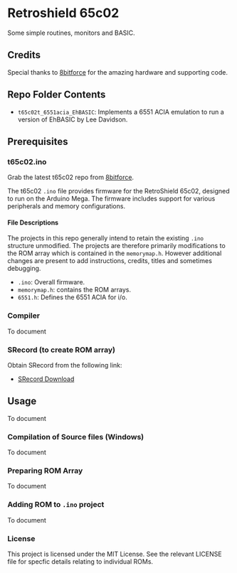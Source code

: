 # Retroshield 65c02
 Some simple routines, monitors and BASIC.

## Credits

Special thanks to [8bitforce](https://8bitforce.com) for the amazing hardware and supporting code.

## Repo Folder Contents

- `t65c02t_6551acia_EhBASIC`: Implements a 6551 ACIA emulation to run a version of EhBASIC by Lee Davidson.

## Prerequisites

### t65c02.ino

Grab the latest t65c02 repo from [8bitforce](https://gitlab.com/8bitforce).

The t65c02 `.ino` file provides firmware for the RetroShield 65c02, designed to run on the Arduino Mega. The firmware includes support for various peripherals and memory configurations.

#### File Descriptions

The projects in this repo generally intend to retain the existing `.ino` structure unmodified. The projects are therefore primarily modifications to the ROM array which is contained in the `memorymap.h`. However additional changes are present to add instructions, credits, titles and sometimes debugging.

- `.ino`: Overall firmware. 
- `memorymap.h`: contains the ROM arrays.
- `6551.h`: Defines the 6551 ACIA for i/o.

### Compiler

To document

### SRecord (to create ROM array)

Obtain SRecord from the following link:
- [SRecord Download](http://srecord.sourceforge.net/)

## Usage
 To document
### Compilation of Source files (Windows)

To document

### Preparing ROM Array

To document

### Adding ROM to `.ino` project

To document

### License

This project is licensed under the MIT License. See the relevant LICENSE file for specfic details relating to individual ROMs.

